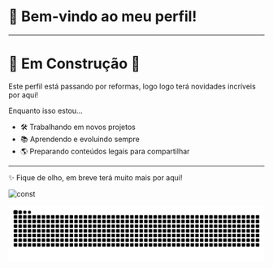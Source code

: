 
# 👋 Bem-vindo ao meu perfil!

---

# 🚧 Em Construção 🚧



Este perfil está passando por reformas, logo logo terá novidades incríveis por aqui!  

Enquanto isso estou...  
- 🛠️ Trabalhando em novos projetos  
- 📚 Aprendendo e evoluindo sempre  
- 🌎 Preparando conteúdos legais para compartilhar  

---

✨ Fique de olho, em breve terá muito mais por aqui!  

![const](https://github.com/user-attachments/assets/98b96787-a853-40df-85c8-5356b4a01788)

![Snake animation](https://github.com/Mr-Torugo/Mr-Torugo/blob/output/snake.svg)



